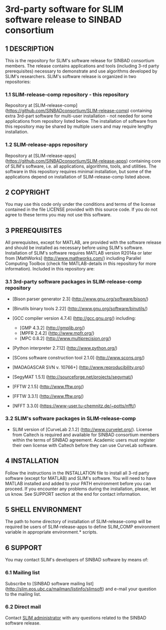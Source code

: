 # 3rd-party software for SLIM software release to SINBAD consortium
## 1 DESCRIPTION
 This is the repository for SLIM's software release for SINBAD
 consortium members. The release contains applications and tools
 (including 3-rd party prerequisites) necessary to demonstrate and use
 algorithms developed by SLIM's researchers. SLIM's software release is
 organized in two repositories:
### 1.1 SLIM-release-comp repository - this repository
 Repository at [SLIM-release-comp]
 (https://github.com/SINBADconsortium/SLIM-release-comp) containing
 extra 3rd-part software for multi-user installation - not needed for
 some applications from repository listed below. The installation of
 software from this repository may be shared by multiple users and may
 require lengthy installation.
### 1.2 SLIM-release-apps repository
 Repository at [SLIM-release-apps]
 (https://github.com/SINBADconsortium/SLIM-release-apps) containing
 core of SLIM's software, i.e. all applications, algorithms, tools, and
 utilities. The software in this repository requires minimal
 installation, but some of the applications depend on installation of
 SLIM-release-comp listed above.
## 2 COPYRIGHT
 You may use this code only under the conditions and terms of the
 license contained in the file LICENSE provided with this source code.
 If you do not agree to these terms you may not use this software.
## 3 PREREQUISITES
 All prerequisites, except for MATLAB, are provided with the software
 release and should be installed as necessary before using SLIM's
 software. Installation of SLIM's software requires MATLAB version
 R2014a or later  from [MathWorks] (http://www.mathworks.com/)
 including Parallel Computing Toolbox (check file MATLAB-details in
 this repository for more information).
 Included in this repository are:
### 3.1 3rd-party software packages in SLIM-release-comp repository
 - [Bison parser generator 2.3] (http://www.gnu.org/software/bison/)  
 - [Binutils binary tools 2.22] (http://www.gnu.org/software/binutils/)
  
 - [GCC compiler version 4.7.4] (http://gcc.gnu.org/) including:  
 	- [GMP 4.3.2] (http://gmplib.org/)  
 	- [MPFR 2.4.2] (http://www.mpfr.org/)  
 	- [MPC 0.8.2] (http://www.multiprecision.org/)  
 - [Python interpreter 2.7.12] (http://www.python.org/)  
 - [SCons software construction tool 2.1.0] (http://www.scons.org/)  
 - [MADAGASCAR SVN v. 10766+] (http://www.reproducibility.org/)  
 - [SegyMAT 1.5.1] (http://sourceforge.net/projects/segymat/)  
 - [FFTW 2.1.5] (http://www.fftw.org/)  
 - [FFTW 3.3.1] (http://www.fftw.org/)  
 - [NFFT 3.3.0] (https://www-user.tu-chemnitz.de/~potts/nfft/)  
 
### 3.2 SLIM's software packages in SLIM-release-comp
 - SLIM version of [CurveLab 2.1.2] (http://www.curvelet.org/). License
 from Caltech is required and available for SINBAD consortium members
 within the terms of SINBAD agreement. Academic users must register
 their own license with Caltech before they can use CurveLab software.
 
## 4 INSTALLATION
 Follow the instructions in the INSTALLATION file to install all 3-rd
 party software (except for MATLAB) and SLIM's software. You will need
 to have MATLAB installed and added to your PATH environment before you
 can proceed. If you encounter any problems during the installation,
 please, let us know. See SUPPORT section at the end for contact
 information.
## 5 SHELL ENVIRONMENT
 The path to home directory of installation of SLIM-release-comp will
 be required be users of SLIM-release-apps to define SLIM_COMP
 environment variable in appropriate environment.* scripts.
## 6 SUPPORT
 You may contact SLIM's developers of SINBAD software by means of:
### 6.1 Mailing list
 Subscribe to [SINBAD software mailing list]
 (http://slim.eos.ubc.ca/mailman/listinfo/slimsoft)
 and e-mail your question to the mailing list.
### 6.2 Direct mail
 Contact [SLIM administrator](mailto:softadmin@slimweb.eos.ubc.ca)
 with any questions related to the SINBAD software release.
